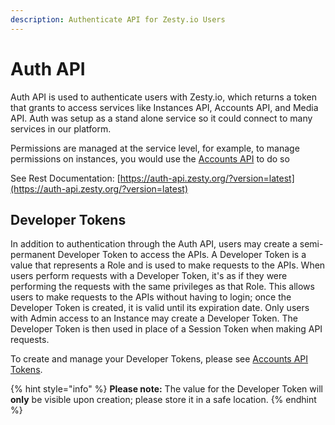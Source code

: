 ```yaml
---
description: Authenticate API for Zesty.io Users
---
```


# Auth API

Auth API is used to authenticate users with Zesty.io, which returns a token that grants to access services like Instances API, Accounts API, and Media API. Auth was setup as a stand alone service so it could connect to many services in our platform.

Permissions are managed at the service level, for example, to manage permissions on instances, you would use the [Accounts API](https://accounts-api.zesty.org/) to do so

See Rest Documentation: [https://auth-api.zesty.org/?version=latest](https://auth-api.zesty.org/?version=latest)

## Developer Tokens

In addition to authentication through the Auth API, users may create a semi-permanent Developer Token to access the APIs. A Developer Token is a value that represents a Role and is used to make requests to the APIs. When users perform requests with a Developer Token, it's as if they were performing the requests with the same privileges as that Role. This allows users to make requests to the APIs without having to login; once the Developer Token is created, it is valid until its expiration date. Only users with Admin access to an Instance may create a Developer Token. The Developer Token is then used in place of a Session Token when making API requests.

To create and manage your Developer Tokens, please see [Accounts API Tokens](https://accounts-api.zesty.org/?version=latest#2d602695-3f14-44c2-b97a-212c402250f6).

{% hint style="info" %}
**Please note:** The value for the Developer Token will **only** be visible upon creation; please store it in a safe location.
{% endhint %}

